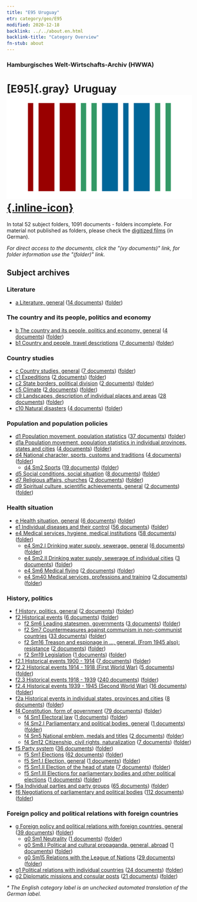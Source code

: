 ```yaml
---
title: "E95 Uruguay"
etr: category/geo/E95
modified: 2020-12-18
backlink: ../../about.en.html
backlink-title: "Category Overview"
fn-stub: about
---
```


### Hamburgisches Welt-Wirtschafts-Archiv (HWWA)
# [E95]{.gray}&#8201; Uruguay&#160; [![Wikidata item](/images/Wikidata-logo.svg){.inline-icon}](http://www.wikidata.org/entity/Q77)





In total 52 subject folders, 1091 documents - folders incomplete.
For material not published as folders, please check the [digitized films](/film/h1_sh) (in German).

_For direct access to the documents, click the "(xy documents)" link, for folder information use the "(folder)" link._

## Subject archives



### Literature

- [a Literature, general](../../../subject/about.en.html#a) (<a href="https://dfg-viewer.de/show/?tx_dlf[id]=https://pm20.zbw.eu/mets/sh/1416xx/141695/1423xx/142393/public.mets.en.xml" target="_blank">14 documents</a>) ([folder](http://purl.org/pressemappe20/folder/sh/141695,142393))

### The country and its people, politics and economy

- [b The country and its people, politics and economy, general](../../../subject/about.en.html#b) (<a href="https://dfg-viewer.de/show/?tx_dlf[id]=https://pm20.zbw.eu/mets/sh/1416xx/141695/1441xx/144196/public.mets.en.xml" target="_blank">4 documents</a>) ([folder](http://purl.org/pressemappe20/folder/sh/141695,144196))
- [b1 Country and people, travel descriptions](../../../subject/about.en.html#b1) (<a href="https://dfg-viewer.de/show/?tx_dlf[id]=https://pm20.zbw.eu/mets/sh/1416xx/141695/1441xx/144197/public.mets.en.xml" target="_blank">7 documents</a>) ([folder](http://purl.org/pressemappe20/folder/sh/141695,144197))

### Country studies

- [c Country studies, general](../../../subject/about.en.html#c) (<a href="https://dfg-viewer.de/show/?tx_dlf[id]=https://pm20.zbw.eu/mets/sh/1416xx/141695/1441xx/144199/public.mets.en.xml" target="_blank">7 documents</a>) ([folder](http://purl.org/pressemappe20/folder/sh/141695,144199))
- [c1 Expeditions](../../../subject/about.en.html#c1) (<a href="https://dfg-viewer.de/show/?tx_dlf[id]=https://pm20.zbw.eu/mets/sh/1416xx/141695/1442xx/144200/public.mets.en.xml" target="_blank">2 documents</a>) ([folder](http://purl.org/pressemappe20/folder/sh/141695,144200))
- [c2 State borders, political division](../../../subject/about.en.html#c2) (<a href="https://dfg-viewer.de/show/?tx_dlf[id]=https://pm20.zbw.eu/mets/sh/1416xx/141695/1442xx/144202/public.mets.en.xml" target="_blank">2 documents</a>) ([folder](http://purl.org/pressemappe20/folder/sh/141695,144202))
- [c5 Climate](../../../subject/about.en.html#c5) (<a href="https://dfg-viewer.de/show/?tx_dlf[id]=https://pm20.zbw.eu/mets/sh/1416xx/141695/1442xx/144209/public.mets.en.xml" target="_blank">2 documents</a>) ([folder](http://purl.org/pressemappe20/folder/sh/141695,144209))
- [c9 Landscapes, description of individual places and areas](../../../subject/about.en.html#c9) (<a href="https://dfg-viewer.de/show/?tx_dlf[id]=https://pm20.zbw.eu/mets/sh/1416xx/141695/1442xx/144214/public.mets.en.xml" target="_blank">28 documents</a>) ([folder](http://purl.org/pressemappe20/folder/sh/141695,144214))
- [c10 Natural disasters](../../../subject/about.en.html#c10) (<a href="https://dfg-viewer.de/show/?tx_dlf[id]=https://pm20.zbw.eu/mets/sh/1416xx/141695/1442xx/144215/public.mets.en.xml" target="_blank">4 documents</a>) ([folder](http://purl.org/pressemappe20/folder/sh/141695,144215))

### Population and population policies

- [d1 Population movement, population statistics](../../../subject/about.en.html#d1) (<a href="https://dfg-viewer.de/show/?tx_dlf[id]=https://pm20.zbw.eu/mets/sh/1416xx/141695/1442xx/144222/public.mets.en.xml" target="_blank">37 documents</a>) ([folder](http://purl.org/pressemappe20/folder/sh/141695,144222))
- [d1a Population movement, population statistics in individual provinces, states and cities](../../../subject/about.en.html#d1a) (<a href="https://dfg-viewer.de/show/?tx_dlf[id]=https://pm20.zbw.eu/mets/sh/1416xx/141695/1442xx/144225/public.mets.en.xml" target="_blank">4 documents</a>) ([folder](http://purl.org/pressemappe20/folder/sh/141695,144225))
- [d4 National character, sports, customs and traditions](../../../subject/about.en.html#d4) (<a href="https://dfg-viewer.de/show/?tx_dlf[id]=https://pm20.zbw.eu/mets/sh/1416xx/141695/1442xx/144228/public.mets.en.xml" target="_blank">4 documents</a>) ([folder](http://purl.org/pressemappe20/folder/sh/141695,144228))
  - [d4 Sm2 Sports](../../../subject/about.en.html#d4_Sm2) (<a href="https://dfg-viewer.de/show/?tx_dlf[id]=https://pm20.zbw.eu/mets/sh/1416xx/141695/1442xx/144231/public.mets.en.xml" target="_blank">19 documents</a>) ([folder](http://purl.org/pressemappe20/folder/sh/141695,144231))
- [d5 Social conditions, social situation](../../../subject/about.en.html#d5) (<a href="https://dfg-viewer.de/show/?tx_dlf[id]=https://pm20.zbw.eu/mets/sh/1416xx/141695/1442xx/144233/public.mets.en.xml" target="_blank">8 documents</a>) ([folder](http://purl.org/pressemappe20/folder/sh/141695,144233))
- [d7 Religious affairs, churches](../../../subject/about.en.html#d7) (<a href="https://dfg-viewer.de/show/?tx_dlf[id]=https://pm20.zbw.eu/mets/sh/1416xx/141695/1442xx/144241/public.mets.en.xml" target="_blank">2 documents</a>) ([folder](http://purl.org/pressemappe20/folder/sh/141695,144241))
- [d9 Spiritual culture, scientific achievements, general](../../../subject/about.en.html#d9) (<a href="https://dfg-viewer.de/show/?tx_dlf[id]=https://pm20.zbw.eu/mets/sh/1416xx/141695/1442xx/144254/public.mets.en.xml" target="_blank">2 documents</a>) ([folder](http://purl.org/pressemappe20/folder/sh/141695,144254))

### Health situation

- [e Health situation, general](../../../subject/about.en.html#e) (<a href="https://dfg-viewer.de/show/?tx_dlf[id]=https://pm20.zbw.eu/mets/sh/1416xx/141695/1442xx/144264/public.mets.en.xml" target="_blank">6 documents</a>) ([folder](http://purl.org/pressemappe20/folder/sh/141695,144264))
- [e1 Individual diseases and their control](../../../subject/about.en.html#e1) (<a href="https://dfg-viewer.de/show/?tx_dlf[id]=https://pm20.zbw.eu/mets/sh/1416xx/141695/1442xx/144265/public.mets.en.xml" target="_blank">56 documents</a>) ([folder](http://purl.org/pressemappe20/folder/sh/141695,144265))
- [e4 Medical services, hygiene, medical institutions](../../../subject/about.en.html#e4) (<a href="https://dfg-viewer.de/show/?tx_dlf[id]=https://pm20.zbw.eu/mets/sh/1416xx/141695/1442xx/144266/public.mets.en.xml" target="_blank">58 documents</a>) ([folder](http://purl.org/pressemappe20/folder/sh/141695,144266))
  - [e4 Sm2.I Drinking water supply, sewerage, general](../../../subject/about.en.html#e4_Sm2.I) (<a href="https://dfg-viewer.de/show/?tx_dlf[id]=https://pm20.zbw.eu/mets/sh/1416xx/141695/1442xx/144268/public.mets.en.xml" target="_blank">6 documents</a>) ([folder](http://purl.org/pressemappe20/folder/sh/141695,144268))
  - [e4 Sm2.II Drinking water supply, sewerage of individual cities](../../../subject/about.en.html#e4_Sm2.II) (<a href="https://dfg-viewer.de/show/?tx_dlf[id]=https://pm20.zbw.eu/mets/sh/1416xx/141695/1442xx/144269/public.mets.en.xml" target="_blank">3 documents</a>) ([folder](http://purl.org/pressemappe20/folder/sh/141695,144269))
  - [e4 Sm6 Medical flying](../../../subject/about.en.html#e4_Sm6) (<a href="https://dfg-viewer.de/show/?tx_dlf[id]=https://pm20.zbw.eu/mets/sh/1416xx/141695/1442xx/144274/public.mets.en.xml" target="_blank">2 documents</a>) ([folder](http://purl.org/pressemappe20/folder/sh/141695,144274))
  - [e4 Sm40 Medical services, professions and training](../../../subject/about.en.html#e4_Sm40) (<a href="https://dfg-viewer.de/show/?tx_dlf[id]=https://pm20.zbw.eu/mets/sh/1416xx/141695/1535xx/153591/public.mets.en.xml" target="_blank">2 documents</a>) ([folder](http://purl.org/pressemappe20/folder/sh/141695,153591))

### History, politics

- [f History, politics, general](../../../subject/about.en.html#f) (<a href="https://dfg-viewer.de/show/?tx_dlf[id]=https://pm20.zbw.eu/mets/sh/1416xx/141695/1442xx/144282/public.mets.en.xml" target="_blank">2 documents</a>) ([folder](http://purl.org/pressemappe20/folder/sh/141695,144282))
- [f2 Historical events](../../../subject/about.en.html#f2) (<a href="https://dfg-viewer.de/show/?tx_dlf[id]=https://pm20.zbw.eu/mets/sh/1416xx/141695/1442xx/144286/public.mets.en.xml" target="_blank">6 documents</a>) ([folder](http://purl.org/pressemappe20/folder/sh/141695,144286))
  - [f2 Sm6 Leading statesmen, governments](../../../subject/about.en.html#f2_Sm6) (<a href="https://dfg-viewer.de/show/?tx_dlf[id]=https://pm20.zbw.eu/mets/sh/1416xx/141695/1442xx/144292/public.mets.en.xml" target="_blank">3 documents</a>) ([folder](http://purl.org/pressemappe20/folder/sh/141695,144292))
  - [f2 Sm7 Countermeasures against communism in non-communist countries](../../../subject/about.en.html#f2_Sm7) (<a href="https://dfg-viewer.de/show/?tx_dlf[id]=https://pm20.zbw.eu/mets/sh/1416xx/141695/1945xx/194563/public.mets.en.xml" target="_blank">33 documents</a>) ([folder](http://purl.org/pressemappe20/folder/sh/141695,194563))
  - [f2 Sm16 Treason and espionage in ..., general. (From 1945 also): resistance](../../../subject/about.en.html#f2_Sm16) (<a href="https://dfg-viewer.de/show/?tx_dlf[id]=https://pm20.zbw.eu/mets/sh/1416xx/141695/1443xx/144301/public.mets.en.xml" target="_blank">2 documents</a>) ([folder](http://purl.org/pressemappe20/folder/sh/141695,144301))
  - [f2 Sm19 Legislation](../../../subject/about.en.html#f2_Sm19) (<a href="https://dfg-viewer.de/show/?tx_dlf[id]=https://pm20.zbw.eu/mets/sh/1416xx/141695/1636xx/163689/public.mets.en.xml" target="_blank">1 documents</a>) ([folder](http://purl.org/pressemappe20/folder/sh/141695,163689))
- [f2.1 Historical events 1900 - 1914](../../../subject/about.en.html#f2.1) (<a href="https://dfg-viewer.de/show/?tx_dlf[id]=https://pm20.zbw.eu/mets/sh/1416xx/141695/1813xx/181392/public.mets.en.xml" target="_blank">7 documents</a>) ([folder](http://purl.org/pressemappe20/folder/sh/141695,181392))
- [f2.2 Historical events 1914 - 1918 (First World War)](../../../subject/about.en.html#f2.2) (<a href="https://dfg-viewer.de/show/?tx_dlf[id]=https://pm20.zbw.eu/mets/sh/1416xx/141695/1813xx/181360/public.mets.en.xml" target="_blank">5 documents</a>) ([folder](http://purl.org/pressemappe20/folder/sh/141695,181360))
- [f2.3 Historical events 1918 - 1939](../../../subject/about.en.html#f2.3) (<a href="https://dfg-viewer.de/show/?tx_dlf[id]=https://pm20.zbw.eu/mets/sh/1416xx/141695/1813xx/181391/public.mets.en.xml" target="_blank">240 documents</a>) ([folder](http://purl.org/pressemappe20/folder/sh/141695,181391))
- [f2.4 Historical events 1939 - 1945 (Second World War)](../../../subject/about.en.html#f2.4) (<a href="https://dfg-viewer.de/show/?tx_dlf[id]=https://pm20.zbw.eu/mets/sh/1416xx/141695/1813xx/181361/public.mets.en.xml" target="_blank">16 documents</a>) ([folder](http://purl.org/pressemappe20/folder/sh/141695,181361))
- [f2a Historical events in individual states, provinces and cities](../../../subject/about.en.html#f2a) (<a href="https://dfg-viewer.de/show/?tx_dlf[id]=https://pm20.zbw.eu/mets/sh/1416xx/141695/1443xx/144354/public.mets.en.xml" target="_blank">8 documents</a>) ([folder](http://purl.org/pressemappe20/folder/sh/141695,144354))
- [f4 Constitution, form of government](../../../subject/about.en.html#f4) (<a href="https://dfg-viewer.de/show/?tx_dlf[id]=https://pm20.zbw.eu/mets/sh/1416xx/141695/1443xx/144355/public.mets.en.xml" target="_blank">79 documents</a>) ([folder](http://purl.org/pressemappe20/folder/sh/141695,144355))
  - [f4 Sm1 Electoral law](../../../subject/about.en.html#f4_Sm1) (<a href="https://dfg-viewer.de/show/?tx_dlf[id]=https://pm20.zbw.eu/mets/sh/1416xx/141695/1636xx/163674/public.mets.en.xml" target="_blank">1 documents</a>) ([folder](http://purl.org/pressemappe20/folder/sh/141695,163674))
  - [f4 Sm2.I Parliamentary and political bodies, general](../../../subject/about.en.html#f4_Sm2.I) (<a href="https://dfg-viewer.de/show/?tx_dlf[id]=https://pm20.zbw.eu/mets/sh/1416xx/141695/1443xx/144358/public.mets.en.xml" target="_blank">1 documents</a>) ([folder](http://purl.org/pressemappe20/folder/sh/141695,144358))
  - [f4 Sm5 National emblem, medals and titles](../../../subject/about.en.html#f4_Sm5) (<a href="https://dfg-viewer.de/show/?tx_dlf[id]=https://pm20.zbw.eu/mets/sh/1416xx/141695/1443xx/144362/public.mets.en.xml" target="_blank">2 documents</a>) ([folder](http://purl.org/pressemappe20/folder/sh/141695,144362))
  - [f4 Sm12 Citizenship, civil rights, naturalization](../../../subject/about.en.html#f4_Sm12) (<a href="https://dfg-viewer.de/show/?tx_dlf[id]=https://pm20.zbw.eu/mets/sh/1416xx/141695/1443xx/144368/public.mets.en.xml" target="_blank">7 documents</a>) ([folder](http://purl.org/pressemappe20/folder/sh/141695,144368))
- [f5 Party system](../../../subject/about.en.html#f5) (<a href="https://dfg-viewer.de/show/?tx_dlf[id]=https://pm20.zbw.eu/mets/sh/1416xx/141695/1443xx/144395/public.mets.en.xml" target="_blank">36 documents</a>) ([folder](http://purl.org/pressemappe20/folder/sh/141695,144395))
  - [f5 Sm1 Elections](../../../subject/about.en.html#f5_Sm1) (<a href="https://dfg-viewer.de/show/?tx_dlf[id]=https://pm20.zbw.eu/mets/sh/1416xx/141695/1636xx/163656/public.mets.en.xml" target="_blank">62 documents</a>) ([folder](http://purl.org/pressemappe20/folder/sh/141695,163656))
  - [f5 Sm1.I Election, general](../../../subject/about.en.html#f5_Sm1.I) (<a href="https://dfg-viewer.de/show/?tx_dlf[id]=https://pm20.zbw.eu/mets/sh/1416xx/141695/1443xx/144396/public.mets.en.xml" target="_blank">1 documents</a>) ([folder](http://purl.org/pressemappe20/folder/sh/141695,144396))
  - [f5 Sm1.II Election of the head of state](../../../subject/about.en.html#f5_Sm1.II) (<a href="https://dfg-viewer.de/show/?tx_dlf[id]=https://pm20.zbw.eu/mets/sh/1416xx/141695/1443xx/144397/public.mets.en.xml" target="_blank">7 documents</a>) ([folder](http://purl.org/pressemappe20/folder/sh/141695,144397))
  - [f5 Sm1.III Elections for parliamentary bodies and other political elections](../../../subject/about.en.html#f5_Sm1.III) (<a href="https://dfg-viewer.de/show/?tx_dlf[id]=https://pm20.zbw.eu/mets/sh/1416xx/141695/1636xx/163653/public.mets.en.xml" target="_blank">1 documents</a>) ([folder](http://purl.org/pressemappe20/folder/sh/141695,163653))
- [f5a Individual parties and party groups](../../../subject/about.en.html#f5a) (<a href="https://dfg-viewer.de/show/?tx_dlf[id]=https://pm20.zbw.eu/mets/sh/1416xx/141695/1444xx/144420/public.mets.en.xml" target="_blank">65 documents</a>) ([folder](http://purl.org/pressemappe20/folder/sh/141695,144420))
- [f6 Negotiations of parliamentary and political bodies](../../../subject/about.en.html#f6) (<a href="https://dfg-viewer.de/show/?tx_dlf[id]=https://pm20.zbw.eu/mets/sh/1416xx/141695/1444xx/144440/public.mets.en.xml" target="_blank">112 documents</a>) ([folder](http://purl.org/pressemappe20/folder/sh/141695,144440))

### Foreign policy and political relations with foreign countries

- [g Foreign policy and political relations with foreign countries, general](../../../subject/about.en.html#g) (<a href="https://dfg-viewer.de/show/?tx_dlf[id]=https://pm20.zbw.eu/mets/sh/1416xx/141695/1444xx/144451/public.mets.en.xml" target="_blank">39 documents</a>) ([folder](http://purl.org/pressemappe20/folder/sh/141695,144451))
  - [g0 Sm1 Neutrality](../../../subject/about.en.html#g0_Sm1) (<a href="https://dfg-viewer.de/show/?tx_dlf[id]=https://pm20.zbw.eu/mets/sh/1416xx/141695/1445xx/144570/public.mets.en.xml" target="_blank">1 documents</a>) ([folder](http://purl.org/pressemappe20/folder/sh/141695,144570))
  - [g0 Sm8.I Political and cultural propaganda, general, abroad](../../../subject/about.en.html#g0_Sm8.I) (<a href="https://dfg-viewer.de/show/?tx_dlf[id]=https://pm20.zbw.eu/mets/sh/1416xx/141695/1445xx/144579/public.mets.en.xml" target="_blank">1 documents</a>) ([folder](http://purl.org/pressemappe20/folder/sh/141695,144579))
  - [g0 Sm15 Relations with the League of Nations](../../../subject/about.en.html#g0_Sm15) (<a href="https://dfg-viewer.de/show/?tx_dlf[id]=https://pm20.zbw.eu/mets/sh/1416xx/141695/1445xx/144589/public.mets.en.xml" target="_blank">29 documents</a>) ([folder](http://purl.org/pressemappe20/folder/sh/141695,144589))
- [g1 Political relations with individual countries](../../../subject/about.en.html#g1) (<a href="https://dfg-viewer.de/show/?tx_dlf[id]=https://pm20.zbw.eu/mets/sh/1416xx/141695/1444xx/144452/public.mets.en.xml" target="_blank">24 documents</a>) ([folder](http://purl.org/pressemappe20/folder/sh/141695,144452))
- [g2 Diplomatic missions and consular posts](../../../subject/about.en.html#g2) (<a href="https://dfg-viewer.de/show/?tx_dlf[id]=https://pm20.zbw.eu/mets/sh/1416xx/141695/1444xx/144461/public.mets.en.xml" target="_blank">21 documents</a>) ([folder](http://purl.org/pressemappe20/folder/sh/141695,144461))


_* The English category label is an unchecked automated translation of the German label._

